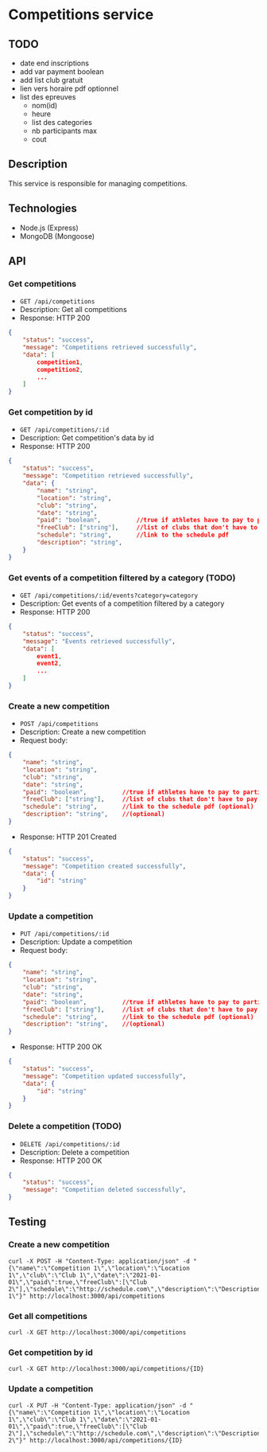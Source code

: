 # Competitions service

## TODO

- date end inscriptions
- add var payment boolean
- add list club gratuit
- lien vers horaire pdf optionnel
- list des epreuves
    - nom(id)
    - heure
    - list des categories
    - nb participants max
    - cout



## Description

This service is responsible for managing competitions. 

## Technologies

- Node.js (Express)
- MongoDB (Mongoose)

## API

### Get competitions

- `GET /api/competitions`
- Description: Get all competitions
- Response: HTTP 200
```json
{
    "status": "success",
    "message": "Competitions retrieved successfully",
    "data": [
        competition1,
        competition2,
        ...
    ]
}
```

### Get competition by id

- `GET /api/competitions/:id`
- Description: Get competition's data by id
- Response: HTTP 200
```json
{
    "status": "success",
    "message": "Competition retrieved successfully",
    "data": {
        "name": "string",
        "location": "string",
        "club": "string",
        "date": "string",
        "paid": "boolean",          //true if athletes have to pay to participate
        "freeClub": ["string"],     //list of clubs that don't have to pay
        "schedule": "string",       //link to the schedule pdf 
        "description": "string",    
    }
}
```

### Get events of a competition filtered by a category (TODO)

- `GET /api/competitions/:id/events?category=category`
- Description: Get events of a competition filtered by a category
- Response: HTTP 200
```json
{
    "status": "success",
    "message": "Events retrieved successfully",
    "data": [
        event1,
        event2,
        ...
    ]
}
```

### Create a new competition

- `POST /api/competitions`
- Description: Create a new competition
- Request body:
```json
{
    "name": "string",
    "location": "string",
    "club": "string",
    "date": "string",
    "paid": "boolean",          //true if athletes have to pay to participate
    "freeClub": ["string"],     //list of clubs that don't have to pay (optional)
    "schedule": "string",       //link to the schedule pdf (optional)
    "description": "string",    //(optional)
}
```
- Response: HTTP 201 Created
```json
{
    "status": "success",
    "message": "Competition created successfully",
    "data": {
        "id": "string"
    }
}
```

### Update a competition

- `PUT /api/competitions/:id`
- Description: Update a competition
- Request body:
```json
{
    "name": "string",
    "location": "string",
    "club": "string",
    "date": "string",
    "paid": "boolean",          //true if athletes have to pay to participate
    "freeClub": ["string"],     //list of clubs that don't have to pay (optional)
    "schedule": "string",       //link to the schedule pdf (optional)
    "description": "string",    //(optional)
}
```
- Response: HTTP 200 OK
```json
{
    "status": "success",
    "message": "Competition updated successfully",
    "data": {
        "id": "string"
    }
}
```

### Delete a competition (TODO)

- `DELETE /api/competitions/:id`
- Description: Delete a competition
- Response: HTTP 200 OK
```json
{
    "status": "success",
    "message": "Competition deleted successfully",
}
```


## Testing

### Create a new competition
```
curl -X POST -H "Content-Type: application/json" -d "{\"name\":\"Competition 1\",\"location\":\"Location 1\",\"club\":\"Club 1\",\"date\":\"2021-01-01\",\"paid\":true,\"freeClub\":[\"Club 2\"],\"schedule\":\"http://schedule.com\",\"description\":\"Description 1\"}" http://localhost:3000/api/competitions
```

### Get all competitions
```
curl -X GET http://localhost:3000/api/competitions
```

### Get competition by id
```
curl -X GET http://localhost:3000/api/competitions/{ID}
```

### Update a competition
```
curl -X PUT -H "Content-Type: application/json" -d "{\"name\":\"Competition 1\",\"location\":\"Location 1\",\"club\":\"Club 1\",\"date\":\"2021-01-01\",\"paid\":true,\"freeClub\":[\"Club 2\"],\"schedule\":\"http://schedule.com\",\"description\":\"Description 2\"}" http://localhost:3000/api/competitions/{ID}
```

